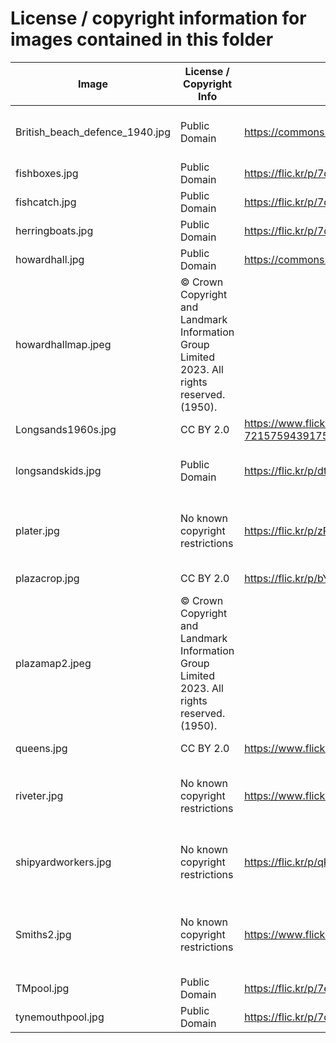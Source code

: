 # License / copyright information for images contained in this folder

| Image                          | License / Copyright Info | Source                                                                           | Creator                                    |
|--------------------------------|-------------------------|----------------------------------------------------------------------------------|--------------------------------------------|
| British_beach_defence_1940.jpg | Public Domain           | <https://commons.wikimedia.org/wiki/File:British_beach_defence_1940.jpg>         | Lieutenant E.G. Malindine / IWM            |
| fishboxes.jpg | Public Domain | <https://flic.kr/p/7d8RNn>                                                       | Newcastle Libraries                        |
| fishcatch.jpg | Public Domain | <https://flic.kr/p/7dFSGS>                                                       | Newcastle Libraries                        |
| herringboats.jpg | Public Domain | <https://flic.kr/p/7dBwx1>                                                       | Newcastle Libraries                        |
| howardhall.jpg | Public Domain | <https://commons.wikimedia.org/wiki/File:Howard_hall.jpg> | Unknown |
| howardhallmap.jpeg | © Crown Copyright and Landmark Information Group Limited 2023. All rights reserved. (1950). | |
| Longsands1960s.jpg             | CC BY 2.0               | <https://www.flickr.com/photos/terry_wha/2263106008/in/album-72157594391750659/> | Terry Whalebone                            | 
| longsandskids.jpg              | Public Domain | <https://flic.kr/p/dtNdZ7>                                                       | Laszlo Torday / Newcastle Libraries        |
| plater.jpg | No known copyright restrictions | <https://flic.kr/p/zPPZNi>                                                       | Tyne & Wear Archives and Museums | 
| plazacrop.jpg                  | CC BY 2.0 | <https://flic.kr/p/bY7GPu>                                                       | Jason Judge                                |
| plazamap2.jpeg                 | © Crown Copyright and Landmark Information Group Limited 2023. All rights reserved. (1950). | | 
| queens.jpg                     | CC BY 2.0 | <https://www.flickr.com/photos/hartman045/2870127270/>                           | Bill Hartmann                              |
| riveter.jpg | No known copyright restrictions | <https://www.flickr.com/photos/twm_news/9105516151/>                             | Tyne & Wear Archives and Museums           | 
| shipyardworkers.jpg | No known copyright restrictions | <https://flic.kr/p/qK4yf2> | Tyne & Wear Archives and Museums | 
| Smiths2.jpg | No known copyright restrictions | <https://www.flickr.com/photos/twm_news/5761877714/>                             | Turners / Tyne & Wear Archives and Museums | 
| TMpool.jpg                     | Public Domain | <https://flic.kr/p/7ecMow>                                                       | Newcastle Libraries                        |
| tynemouthpool.jpg              | Public Domain | <https://flic.kr/p/7deyVL>                                                       | Newcastle Libraries                        |







